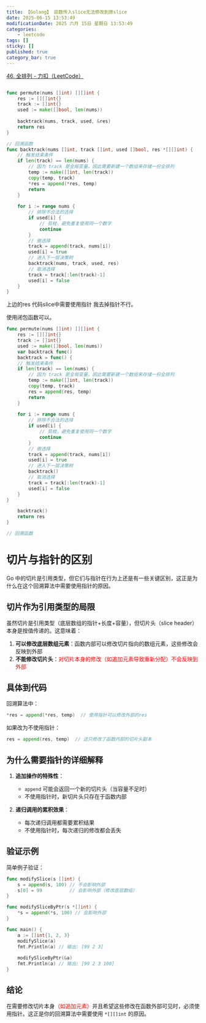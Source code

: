 ```yaml
---
title: 【Golang】 函数传入slice无法修改到原slice
date: 2025-06-15 13:53:49
modificationDate: 2025 六月 15日 星期日 13:53:49
categories: 
	- leetcode
tags: []
sticky: []
published: true
category_bar: true
---
```


[46. 全排列 - 力扣（LeetCode）](https://leetcode.cn/problems/permutations/description/)

```go

func permute(nums []int) [][]int {
    res := [][]int{}
    track := []int{}
    used := make([]bool, len(nums))
    
    backtrack(nums, track, used, &res)
    return res
}

// 回溯函数
func backtrack(nums []int, track []int, used []bool, res *[][]int) {
    // 触发结束条件
    if len(track) == len(nums) {
        // 因为 track 是全局变量，因此需要新建一个数组来存储一份全排列
        temp := make([]int, len(track))
        copy(temp, track)
        *res = append(*res, temp)
        return
    }
    
    for i := range nums {
        // 排除不合法的选择
        if used[i] {
            // 剪枝，避免重复使用同一个数字
            continue
        }
        // 做选择
        track = append(track, nums[i])
        used[i] = true
        // 进入下一层决策树
        backtrack(nums, track, used, res)
        // 取消选择
        track = track[:len(track)-1]
        used[i] = false
    }
}

```

上边的res 代码slice中需要使用指针 我去掉指针不行。

使用闭包函数可以。


```go
func permute(nums []int) [][]int {
    res := [][]int{}
    track := []int{}
    used := make([]bool, len(nums))
    var backtrack func()
    backtrack = func() {
    // 触发结束条件
    if len(track) == len(nums) {
        // 因为 track 是全局变量，因此需要新建一个数组来存储一份全排列
        temp := make([]int, len(track))
        copy(temp, track)
        res = append(res, temp)
        return
    }
    
    for i := range nums {
        // 排除不合法的选择
        if used[i] {
            // 剪枝，避免重复使用同一个数字
            continue
        }
        // 做选择
        track = append(track, nums[i])
        used[i] = true
        // 进入下一层决策树
        backtrack()
        // 取消选择
        track = track[:len(track)-1]
        used[i] = false
    }
}

    backtrack()
    return res
}

// 回溯函数

```

# 切片与指针的区别

Go 中的切片是引用类型，但它们与指针在行为上还是有一些关键区别，这正是为什么在这个回溯算法中需要使用指针的原因。

## 切片作为引用类型的局限

虽然切片是引用类型（底层数组的指针+长度+容量），但切片头（slice header）本身是按值传递的。这意味着：

1. **可以修改底层数组元素**：函数内部可以修改切片指向的数组元素，这些修改会反映到外部
2. **不能修改切片头**：<font color="#ff0000">对切片本身的修改（如追加元素导致重新分配）不会反映到外部</font>

## 具体到代码

回溯算法中：

```go
*res = append(*res, temp)  // 使用指针可以修改外部的res
```

如果改为不使用指针：

```go
res = append(res, temp)  // 这只修改了函数内部的切片头副本
```

## 为什么需要指针的详细解释

1. **追加操作的特殊性**：
   - `append` 可能会返回一个新的切片头（当容量不足时）
   - 不使用指针时，新切片头只存在于函数内部

2. **递归调用的累积效果**：
   - 每次递归调用都需要累积结果
   - 不使用指针时，每次递归的修改都会丢失

## 验证示例

简单例子验证：

```go
func modifySlice(s []int) {
    s = append(s, 100) // 不会影响外部
    s[0] = 99          // 会影响外部（修改底层数组）
}

func modifySliceByPtr(s *[]int) {
    *s = append(*s, 100) // 会影响外部
}

func main() {
    a := []int{1, 2, 3}
    modifySlice(a)
    fmt.Println(a) // 输出: [99 2 3]
    
    modifySliceByPtr(&a)
    fmt.Println(a) // 输出: [99 2 3 100]
}
```

## 结论

在需要修改切片本身<font color="#ff0000">（如追加元素）</font>并且希望这些修改在函数外部可见时，必须使用指针。这正是你的回溯算法中需要使用 `*[][]int` 的原因。